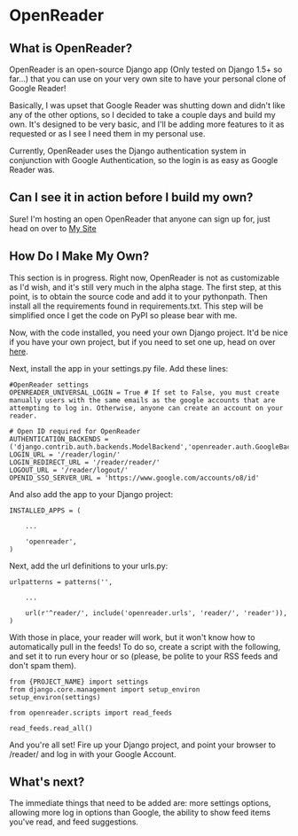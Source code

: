 OpenReader
==========

## What is OpenReader?

OpenReader is an open-source Django app (Only tested on Django 1.5+ so far...) that you can use on your very own site to have your personal clone of Google Reader!

Basically, I was upset that Google Reader was shutting down and didn't like any of the other options, so I decided to take a couple days and build my own. It's designed to be very basic, and I'll be adding more features to it as requested or as I see I need them in my personal use.

Currently, OpenReader uses the Django authentication system in conjunction with Google Authentication, so the login is as easy as Google Reader was.

## Can I see it in action before I build my own?

Sure! I'm hosting an open OpenReader that anyone can sign up for, just head on over to [My Site](http://mooselion.com/reader/)

## How Do I Make My Own?

This section is in progress. Right now, OpenReader is not as customizable as I'd wish, and it's still very much in the alpha stage. The first step, at this point, is to obtain the source code and add it to your pythonpath. Then install all the requirements found in requirements.txt. This step will be simplified once I get the code on PyPI so please bear with me.

Now, with the code installed, you need your own Django project. It'd be nice if you have your own project, but if you need to set one up, head on over [here](https://docs.djangoproject.com/en/dev/intro/tutorial01/).

Next, install the app in your settings.py file. Add these lines:

	#OpenReader settings
	OPENREADER_UNIVERSAL_LOGIN = True # If set to False, you must create manually users with the same emails as the google accounts that are attempting to log in. Otherwise, anyone can create an account on your reader.

	# Open ID required for OpenReader
	AUTHENTICATION_BACKENDS = ('django.contrib.auth.backends.ModelBackend','openreader.auth.GoogleBackend',)
	LOGIN_URL = '/reader/login/'
	LOGIN_REDIRECT_URL = '/reader/reader/'
	LOGOUT_URL = '/reader/logout/'
	OPENID_SSO_SERVER_URL = 'https://www.google.com/accounts/o8/id'

And also add the app to your Django project:

	INSTALLED_APPS = (
	
		...
	
	    'openreader',
	)

Next, add the url definitions to your urls.py:

	urlpatterns = patterns('',
		
		...
		
	    url(r'^reader/', include('openreader.urls', 'reader/', 'reader')),
	)

With those in place, your reader will work, but it won't know how to automatically pull in the feeds! To do so, create a script with the following, and set it to run every hour or so (please, be polite to your RSS feeds and don't spam them).

	from {PROJECT_NAME} import settings
	from django.core.management import setup_environ
	setup_environ(settings)
	
	from openreader.scripts import read_feeds
	
	read_feeds.read_all()

And you're all set! Fire up your Django project, and point your browser to /reader/ and log in with your Google Account.

## What's next?

The immediate things that need to be added are: more settings options, allowing more log in options than Google, the ability to show feed items you've read, and feed suggestions.